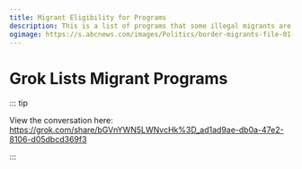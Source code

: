 ```yaml
---
title: Migrant Eligibility for Programs
description: This is a list of programs that some illegal migrants are eligible for without having a US Social Security Card or ID. Many say it's not possible, but it is possible in a lot of cases.
ogimage: https://s.abcnews.com/images/Politics/border-migrants-file-01-gty-jef-190520_hpMain_16x9_992.jpg?w=1600
---
```


# Grok Lists Migrant Programs

::: tip

View the conversation here: https://grok.com/share/bGVnYWN5LWNvcHk%3D_ad1ad9ae-db0a-47e2-8106-d05dbcd369f3

:::

<PDF :src="`https://files.catbox.moe/5b2rpo.pdf`" />
